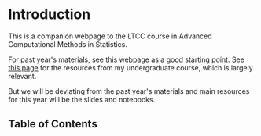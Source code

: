 # Introduction

This is a companion webpage to the LTCC course in Advanced Computational Methods in Statistics.

For past year's materials, see [this webpage](https://github.com/nkantas/LTCC-Advanced-Computational-Methods-in-Statistics) as a good starting point. See [this page](https://akyildiz.me/stochastic-simulation) for the resources from my undergraduate course, which is largely relevant.

But we will be deviating from the past year's materials and main resources for this year will be the slides and notebooks.

## Table of Contents

```{tableofcontents}
```